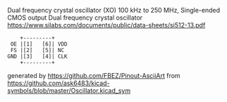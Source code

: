 Dual frequency crystal oscillator (XO) 100 kHz to 250 MHz, Single-ended CMOS output
Dual frequency crystal oscillator
https://www.silabs.com/documents/public/data-sheets/si512-13.pdf


	    +---------+
	 OE |[1]   [6]| VDD
	 FS |[2]   [5]| NC
	GND |[3]   [4]| CLK
	    +---------+


generated by https://github.com/FBEZ/Pinout-AsciiArt from https://github.com/ask6483/kicad-symbols/blob/master/Oscillator.kicad_sym